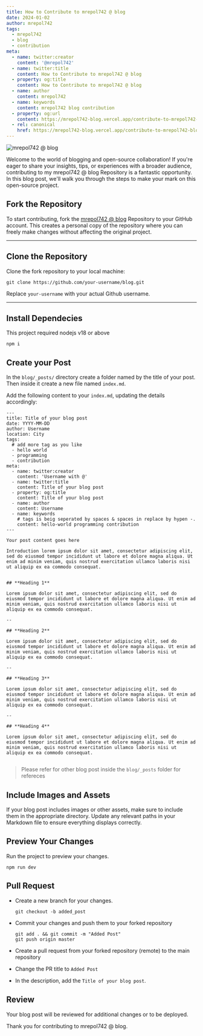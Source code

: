 ```yaml
---
title: How to Contribute to mrepol742 @ blog
date: 2024-01-02
author: mrepol742
tags:
  - mrepol742
  - blog
  - contribution
meta:
  - name: twitter:creator
    content: '@mrepol742'
  - name: twitter:title
    content: How to Contribute to mrepol742 @ blog
  - property: og:title
    content: How to Contribute to mrepol742 @ blog
  - name: author
    content: mrepol742
  - name: keywords
    content: mrepol742 blog contribution
  - property: og:url
    content: https://mrepol742-blog.vercel.app/contribute-to-mrepol742-blog/
  - rel: canonical
    href: https://mrepol742-blog.vercel.app/contribute-to-mrepol742-blog/
---
```


![mrepol742 @ blog](/blog/images/posts/blog.gif)

Welcome to the world of blogging and open-source collaboration! If you're eager to share your insights, tips, or experiences with a broader audience, contributing to my mrepol742 @ blog Repository is a fantastic opportunity. In this blog post, we'll walk you through the steps to make your mark on this open-source project.

## **Fork the Repository**

To start contributing, fork the [mrepol742 @ blog](https://github.com/mrepol742/blog/fork) Repository to your GitHub account. This creates a personal copy of the repository where you can freely make changes without affecting the original project.

---

## **Clone the Repository**

Clone the fork repository to your local machine:
```
git clone https://github.com/your-username/blog.git
```
Replace `your-username`  with your actual Github username.

---

## **Install Dependecies**

This project required nodejs v18 or above

```
npm i
```

## **Create your Post**

In the `blog/_posts/` directory create a folder named by the title of your post. Then inside it create a new file named `index.md`.

Add the following content to your `index.md`, updating the details accordingly:

```
---
title: Title of your blog post
date: YYYY-MM-DD
author: Username
location: City  
tags:
  # add more tag as you like
  - hello world
  - programming
  - contribution
meta:
  - name: twitter:creator
    content: 'Username with @'
  - name: twitter:title
    content: Title of your blog post
  - property: og:title
    content: Title of your blog post
  - name: author
    content: Username
  - name: keywords
    # tags is beig seperated by spaces & spaces in replace by hypen -.
    content: hello-world programming contribution
---

Your post content goes here

Introduction lorem ipsum dolor sit amet, consectetur adipiscing elit, sed do eiusmod tempor incididunt ut labore et dolore magna aliqua. Ut enim ad minim veniam, quis nostrud exercitation ullamco laboris nisi ut aliquip ex ea commodo consequat.


## **Heading 1**

Lorem ipsum dolor sit amet, consectetur adipiscing elit, sed do eiusmod tempor incididunt ut labore et dolore magna aliqua. Ut enim ad minim veniam, quis nostrud exercitation ullamco laboris nisi ut aliquip ex ea commodo consequat.

--

## **Heading 2**

Lorem ipsum dolor sit amet, consectetur adipiscing elit, sed do eiusmod tempor incididunt ut labore et dolore magna aliqua. Ut enim ad minim veniam, quis nostrud exercitation ullamco laboris nisi ut aliquip ex ea commodo consequat.

--

## **Heading 3**

Lorem ipsum dolor sit amet, consectetur adipiscing elit, sed do eiusmod tempor incididunt ut labore et dolore magna aliqua. Ut enim ad minim veniam, quis nostrud exercitation ullamco laboris nisi ut aliquip ex ea commodo consequat.

--

## **Heading 4**

Lorem ipsum dolor sit amet, consectetur adipiscing elit, sed do eiusmod tempor incididunt ut labore et dolore magna aliqua. Ut enim ad minim veniam, quis nostrud exercitation ullamco laboris nisi ut aliquip ex ea commodo consequat.


```

> Please refer for other blog post inside the `blog/_posts` folder for refereces

## **Include Images and Assets**

If your blog post includes images or other assets, make sure to include them in the appropriate directory. Update any relevant paths in your Markdown file to ensure everything displays correctly.

## **Preview Your Changes**

Run the project to preview your changes.

```
npm run dev
```

## **Pull Request**

- Create a new branch for your changes.

  ```
  git checkout -b added_post
  ```

- Commit your changes and push them to your forked repository

  ```
  git add . && git commit -m "Added Post"
  git push origin master
  ```

- Create a pull request from your forked repository (remote) to the main repository
- Change the PR title to `Added Post`

- In the description, add the `Title of your blog post`.

## **Review**

Your blog post will be reviewed for additional changes or to be deployed.

Thank you for contributing to mrepol742 @ blog.